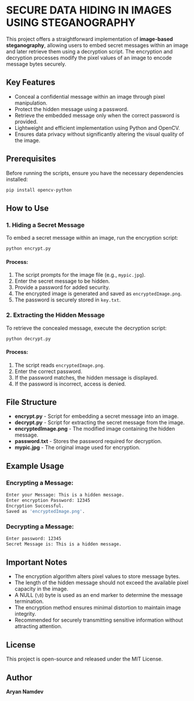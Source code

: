# SECURE DATA HIDING IN IMAGES USING STEGANOGRAPHY

This project offers a straightforward implementation of **image-based steganography**, allowing users to embed secret messages within an image and later retrieve them using a decryption script. The encryption and decryption processes modify the pixel values of an image to encode message bytes securely.

## Key Features

- Conceal a confidential message within an image through pixel manipulation.
- Protect the hidden message using a password.
- Retrieve the embedded message only when the correct password is provided.
- Lightweight and efficient implementation using Python and OpenCV.
- Ensures data privacy without significantly altering the visual quality of the image.

## Prerequisites

Before running the scripts, ensure you have the necessary dependencies installed:

```sh
pip install opencv-python
```

## How to Use

### 1. Hiding a Secret Message

To embed a secret message within an image, run the encryption script:

```sh
python encrypt.py
```

#### Process:

1. The script prompts for the image file (e.g., `mypic.jpg`).
2. Enter the secret message to be hidden.
3. Provide a password for added security.
4. The encrypted image is generated and saved as `encryptedImage.png`.
5. The password is securely stored in `key.txt`.

### 2. Extracting the Hidden Message

To retrieve the concealed message, execute the decryption script:

```sh
python decrypt.py
```

#### Process:

1. The script reads `encryptedImage.png`.
2. Enter the correct password.
3. If the password matches, the hidden message is displayed.
4. If the password is incorrect, access is denied.

## File Structure

- **encrypt.py** - Script for embedding a secret message into an image.
- **decrypt.py** - Script for extracting the secret message from the image.
- **encryptedImage.png** - The modified image containing the hidden message.
- **password.txt** - Stores the password required for decryption.
- **mypic.jpg** - The original image used for encryption.

## Example Usage

### Encrypting a Message:

```sh
Enter your Message: This is a hidden message.
Enter encryption Password: 12345
Encryption Successful.
Saved as 'encryptedImage.png'.
```

### Decrypting a Message:

```sh
Enter password: 12345
Secret Message is: This is a hidden message.
```

## Important Notes

- The encryption algorithm alters pixel values to store message bytes.
- The length of the hidden message should not exceed the available pixel capacity in the image.
- A NULL (`\0`) byte is used as an end marker to determine the message termination.
- The encryption method ensures minimal distortion to maintain image integrity.
- Recommended for securely transmitting sensitive information without attracting attention.

## License

This project is open-source and released under the MIT License.

## Author

**Aryan Namdev**